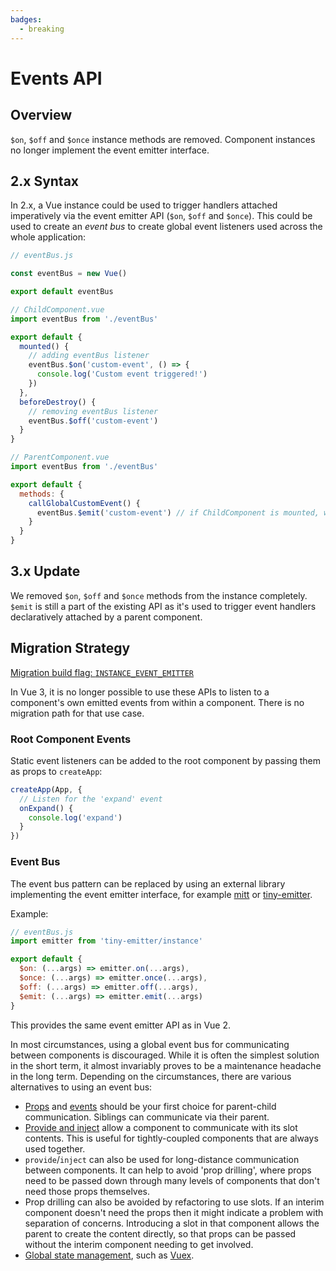```yaml
---
badges:
  - breaking
---
```


# Events API <MigrationBadges :badges="$frontmatter.badges" />

## Overview

`$on`, `$off` and `$once` instance methods are removed. Component instances no longer implement the event emitter interface.

## 2.x Syntax

In 2.x, a Vue instance could be used to trigger handlers attached imperatively via the event emitter API (`$on`, `$off` and `$once`). This could be used to create an _event bus_ to create global event listeners used across the whole application:

```js
// eventBus.js

const eventBus = new Vue()

export default eventBus
```

```js
// ChildComponent.vue
import eventBus from './eventBus'

export default {
  mounted() {
    // adding eventBus listener
    eventBus.$on('custom-event', () => {
      console.log('Custom event triggered!')
    })
  },
  beforeDestroy() {
    // removing eventBus listener
    eventBus.$off('custom-event')
  }
}
```

```js
// ParentComponent.vue
import eventBus from './eventBus'

export default {
  methods: {
    callGlobalCustomEvent() {
      eventBus.$emit('custom-event') // if ChildComponent is mounted, we will have a message in the console
    }
  }
}
```

## 3.x Update

We removed `$on`, `$off` and `$once` methods from the instance completely. `$emit` is still a part of the existing API as it's used to trigger event handlers declaratively attached by a parent component.

## Migration Strategy

[Migration build flag: `INSTANCE_EVENT_EMITTER`](migration-build.html#compat-configuration)

In Vue 3, it is no longer possible to use these APIs to listen to a component's own emitted events from within a component. There is no migration path for that use case.

### Root Component Events

Static event listeners can be added to the root component by passing them as props to `createApp`:

```js
createApp(App, {
  // Listen for the 'expand' event
  onExpand() {
    console.log('expand')
  }
})
```

### Event Bus

The event bus pattern can be replaced by using an external library implementing the event emitter interface, for example [mitt](https://github.com/developit/mitt) or [tiny-emitter](https://github.com/scottcorgan/tiny-emitter).

Example:

```js
// eventBus.js
import emitter from 'tiny-emitter/instance'

export default {
  $on: (...args) => emitter.on(...args),
  $once: (...args) => emitter.once(...args),
  $off: (...args) => emitter.off(...args),
  $emit: (...args) => emitter.emit(...args)
}
```

This provides the same event emitter API as in Vue 2.

In most circumstances, using a global event bus for communicating between components is discouraged. While it is often the simplest solution in the short term, it almost invariably proves to be a maintenance headache in the long term. Depending on the circumstances, there are various alternatives to using an event bus:

* [Props](/guide/component-basics.html#passing-data-to-child-components-with-props) and [events](/guide/component-basics.html#listening-to-child-components-events) should be your first choice for parent-child communication. Siblings can communicate via their parent.
* [Provide and inject](/guide/component-provide-inject.html) allow a component to communicate with its slot contents. This is useful for tightly-coupled components that are always used together.
* `provide`/`inject` can also be used for long-distance communication between components. It can help to avoid 'prop drilling', where props need to be passed down through many levels of components that don't need those props themselves.
* Prop drilling can also be avoided by refactoring to use slots. If an interim component doesn't need the props then it might indicate a problem with separation of concerns. Introducing a slot in that component allows the parent to create the content directly, so that props can be passed without the interim component needing to get involved.
* [Global state management](/guide/state-management.html), such as [Vuex](https://next.vuex.vuejs.org/).
